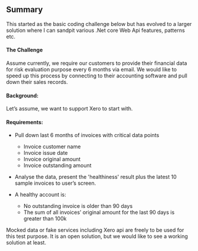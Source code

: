 ## Summary
This started as the basic coding challenge below but has evolved to a larger solution where I can sandpit various .Net core Web Api features, patterns etc.

#### The Challenge
Assume currently, we require our customers to provide their financial data for risk evaluation purpose every 6 months via email. We would like to speed up this process by connecting to their accounting software and pull down their sales records. 

#### Background: 
Let’s assume, we want to support Xero to start with. 

#### Requirements:
- Pull down last 6 months of invoices with critical data points
    - Invoice customer name
    - Invoice issue date
    - Invoice original amount
    - Invoice outstanding amount

- Analyse the data, present the 'healthiness' result plus the latest 10 sample invoices to user’s screen.
- A healthy account is:
    - No outstanding invoice is older than 90 days
    - The sum of all invoices’ original amount for the last 90 days is greater than 100k 


Mocked data or fake services including Xero api are freely to be used for this test purpose. It is an open solution, but we would like to see a working solution at least.
